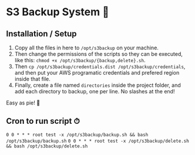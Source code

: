 # S3 Backup System 💾

## Installation / Setup

1. Copy all the files in here to `/opt/s3backup` on your machine.
2. Then change the permissions of the scripts so they can be executed, like this: `chmod +x /opt/s3backup/{backup,delete}.sh`.
3. Then `cp /opt/s3backup/credentials.dist /opt/s3backup/credentials`, and then put your AWS programatic credentials and prefered region inside that file.
4. Finally, create a file named `directories` inside the project folder, and add each directory to backup, one per line. No slashes at the end!

Easy as pie! 🥧

## Cron to run script ⏱

`0 0 * * * root test -x /opt/s3backup/backup.sh && bash /opt/s3backup/backup.sh`
`0 0 * * * root test -x /opt/s3backup/delete.sh && bash /opt/s3backup/delete.sh`
